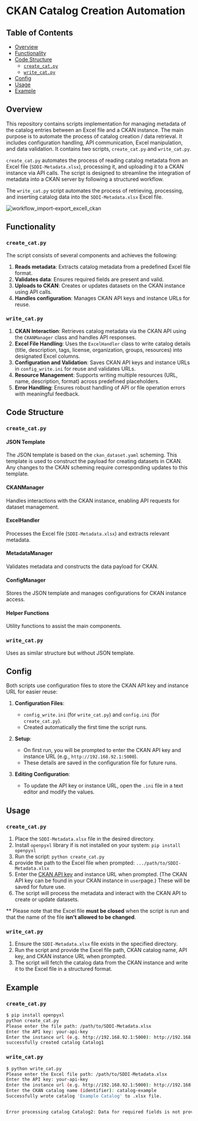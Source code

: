# CKAN Catalog Creation Automation

## Table of Contents

- [Overview](#overview)
- [Functionality](#functionality)
- [Code Structure](#code-structure)
  - [`create_cat.py`](#`create_cat.py`)
  - [`write_cat.py`](#`write_cat.py`)
- [Config](#config)
- [Usage](#usage)
- [Example](#example)

## Overview
This repository contains scripts implementation for managing metadata of the catalog entries between an Excel file and a CKAN instance. The main purpose is to automate the process of catalog creation / data retrieval. It includes configuration handling, API communication, Excel manipulation, and data validation. It contains two scripts, `create_cat.py` and `write_cat.py`. 

`create_cat.py` automates the process of reading catalog metadata from an Excel file (`SDDI-Metadata.xlsx`), processing it, and uploading it to a CKAN instance via API calls. The script is designed to streamline the integration of metadata into a CKAN server by following a structured workflow.

The `write_cat.py` script automates the process of retrieving, processing, and inserting catalog data into the `SDDI-Metadata.xlsx` Excel file.

![workflow_import-export_excell_ckan](https://github.com/user-attachments/assets/38118a46-2d31-4d6a-83a2-3616eb7df6fd)

## Functionality
### `create_cat.py`
The script consists of several components and achieves the following:

1. **Reads metadata**: Extracts catalog metadata from a predefined Excel file format.
2. **Validates data**: Ensures required fields are present and valid.
3. **Uploads to CKAN**: Creates or updates datasets on the CKAN instance using API calls.
4. **Handles configuration**: Manages CKAN API keys and instance URLs for reuse.

### `write_cat.py`
1. **CKAN Interaction**: Retrieves catalog metadata via the CKAN API using the `CKANManager` class and handles API responses.
2. **Excel File Handling**: Uses the `ExcelHandler` class to write catalog details (title, description, tags, license, organization, groups, resources) into designated Excel columns.
3. **Configuration and Validation**: Saves CKAN API keys and instance URLs in `config_write.ini` for reuse and validates URLs.
4. **Resource Management**: Supports writing multiple resources (URL, name, description, format) across predefined placeholders.
5. **Error Handling**: Ensures robust handling of API or file operation errors with meaningful feedback.

## Code Structure
### `create_cat.py`
#### JSON Template

The JSON template is based on the `ckan_dataset.yaml` scheming. This template is used to construct the payload for creating datasets in CKAN. Any changes to the CKAN scheming require corresponding updates to this template.

#### CKANManager

Handles interactions with the CKAN instance, enabling API requests for dataset management.

#### ExcelHandler

Processes the Excel file (`SDDI-Metadata.xlsx`) and extracts relevant metadata.

#### MetadataManager

Validates metadata and constructs the data payload for CKAN.


#### ConfigManager

Stores the JSON template and manages configurations for CKAN instance access.


#### Helper Functions

Utility functions to assist the main components.


### `write_cat.py`

Uses as similar structure but without JSON template. 

## Config
Both scripts use configuration files to store the CKAN API key and instance URL for easier reuse:

1. **Configuration Files**:
   - `config_write.ini` (for `write_cat.py`) and `config.ini` (for `create_cat.py`).
   - Created automatically the first time the script runs.

2. **Setup**:
   - On first run, you will be prompted to enter the CKAN API key and instance URL (e.g., `http://192.168.92.1:5000`).
   - These details are saved in the configuration file for future runs.

3. **Editing Configuration**:
   - To update the API key or instance URL, open the `.ini` file in a text editor and modify the values.

## Usage

### `create_cat.py`

1. Place the `SDDI-Metadata.xlsx` file in the desired directory.
2. Install `openpyxl` library if is not installed on your system:
`pip install openpyxl`
3. Run the script:
`python create_cat.py`
4. provide the path to the Excel file when prompted: 
`.../path/to/SDDI-Metadata.xlsx`
5. Enter the [CKAN API key](https://docs.ckan.org/en/2.11/api/index.html) and instance URL when prompted. (The CKAN API key can be found in your CKAN instance in `user`page.) These will be saved for future use.
6. The script will process the metadata and interact with the CKAN API to create or update datasets.

** Please note that the Excel file **must be closed** when the script is run and that the name of the file **isn't allowed to be changed**.

### `write_cat.py`

1. Ensure the `SDDI-Metadata.xlsx` file exists in the specified directory.
2. Run the script and provide the Excel file path, CKAN catalog name, API key, and CKAN instance URL when prompted.
3. The script will fetch the catalog data from the CKAN instance and write it to the Excel file in a structured format.


## Example
### `create_cat.py`
```bash
$ pip install openpyxl
python create_cat.py
Please enter the file path: /path/to/SDDI-Metadata.xlsx
Enter the API key: your-api-key
Enter the instance url (e.g. http://192.168.92.1:5000): http://192.168.92.1:5000
successfully created catalog Catalog1
```
### `write_cat.py`
```bash
$ python write_cat.py
Please enter the Excel file path: /path/to/SDDI-Metadata.xlsx
Enter the API key: your-api-key
Enter the instance url (e.g. http://192.168.92.1:5000): http://192.168.92.1:5000
Enter the CKAN catalog name (identifier): catalog-example
Successfully wrote catalog 'Example Catalog' to .xlsx file.


Error processing catalog Catalog2: Data for required fields is not provided: license is missing

